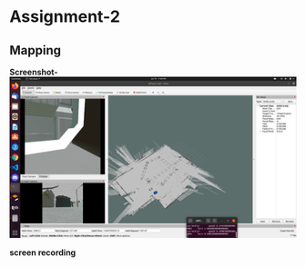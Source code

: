 # Assignment-2
## Mapping

**Screenshot-**
<img src='auv_assingment_2.png'>


**screen recording**


